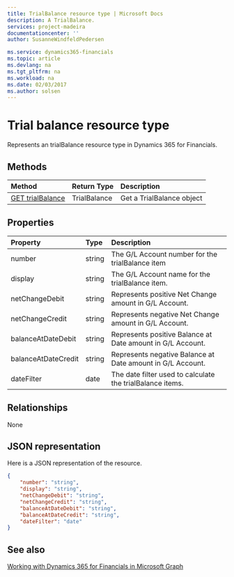 ```yaml
---
title: TrialBalance resource type | Microsoft Docs
description: A TrialBalance.
services: project-madeira
documentationcenter: ''
author: SusanneWindfeldPedersen

ms.service: dynamics365-financials
ms.topic: article
ms.devlang: na
ms.tgt_pltfrm: na
ms.workload: na
ms.date: 02/03/2017
ms.author: solsen
---
```


# Trial balance resource type
Represents an trialBalance resource type in Dynamics 365 for Financials.

## Methods

| Method       | Return Type  |Description|
|:---------------|:--------|:----------|
|[GET trialBalance](../api/dynamics_get_trialbalance.md)|TrialBalance|Get a TrialBalance object|

## Properties
| Property	   | Type	|Description|
|:---------------|:--------|:----------|
|number|string|The G/L Account number for the trialBalance item|
|display|string|The G/L Account name for the trialBalance item.|
|netChangeDebit|string|Represents positive Net Change amount in G/L Account.|
|netChangeCredit|string|Represents negative Net Change amount in G/L Account.|
|balanceAtDateDebit|string|Represents positive Balance at Date amount in G/L Account.|
|balanceAtDateCredit|string|Represents negative Balance at Date amount in G/L Account.|
|dateFilter|date|The date filter used to calculate the trialBalance items.|


## Relationships
None

## JSON representation

Here is a JSON representation of the resource.


```json
{
    "number": "string",
    "display": "string",
    "netChangeDebit": "string",
    "netChangeCredit": "string",
    "balanceAtDateDebit": "string",
    "balanceAtDateCredit": "string",
    "dateFilter": "date"
}

```
## See also
[Working with Dynamics 365 for Financials in Microsoft Graph](../resources/dynamics_overview.md) 
